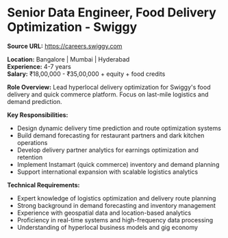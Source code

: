 # Senior Data Engineer, Food Delivery Optimization - Swiggy

**Source URL:** https://careers.swiggy.com

**Location:** Bangalore | Mumbai | Hyderabad  
**Experience:** 4-7 years  
**Salary:** ₹18,00,000 - ₹35,00,000 + equity + food credits

**Role Overview:**
Lead hyperlocal delivery optimization for Swiggy's food delivery and quick commerce platform. Focus on last-mile logistics and demand prediction.

**Key Responsibilities:**
- Design dynamic delivery time prediction and route optimization systems
- Build demand forecasting for restaurant partners and dark kitchen operations
- Develop delivery partner analytics for earnings optimization and retention
- Implement Instamart (quick commerce) inventory and demand planning
- Support international expansion with scalable logistics analytics

**Technical Requirements:**
- Expert knowledge of logistics optimization and delivery route planning
- Strong background in demand forecasting and inventory management
- Experience with geospatial data and location-based analytics
- Proficiency in real-time systems and high-frequency data processing
- Understanding of hyperlocal business models and gig economy